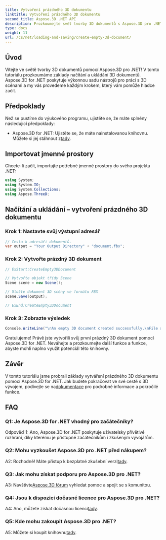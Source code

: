 ```yaml
---
title: Vytvoření prázdného 3D dokumentu
linktitle: Vytvoření prázdného 3D dokumentu
second_title: Aspose.3D .NET API
description: Prozkoumejte svět tvorby 3D dokumentů s Aspose.3D pro .NET. Vytvářejte, upravujte a ukládejte úžasné 3D scény bez námahy.
type: docs
weight: 11
url: /cs/net/loading-and-saving/create-empty-3d-document/
---
```

## Úvod

Vítejte ve světě tvorby 3D dokumentů pomocí Aspose.3D pro .NET! V tomto tutoriálu prozkoumáme základy načítání a ukládání 3D dokumentů. Aspose.3D for .NET poskytuje výkonnou sadu nástrojů pro práci s 3D scénami a my vás provedeme každým krokem, který vám pomůže hladce začít.

## Předpoklady

Než se pustíme do výukového programu, ujistěte se, že máte splněny následující předpoklady:

-  Aspose.3D for .NET: Ujistěte se, že máte nainstalovanou knihovnu. Můžete si jej stáhnout z[tady](https://releases.aspose.com/3d/net/).

## Importovat jmenné prostory

Chcete-li začít, importujte potřebné jmenné prostory do svého projektu .NET:

```csharp
using System;
using System.IO;
using System.Collections;
using Aspose.ThreeD;
```

## Načítání a ukládání – vytvoření prázdného 3D dokumentu

### Krok 1: Nastavte svůj výstupní adresář

```csharp
// Cesta k adresáři dokumentů.
var output = "Your Output Directory" + "document.fbx";
```

### Krok 2: Vytvořte prázdný 3D dokument

```csharp
// ExStart:CreateEmpty3DDocument

// Vytvořte objekt třídy Scene
Scene scene = new Scene();

// Uložte dokument 3D scény ve formátu FBX
scene.Save(output);

// ExEnd:CreateEmpty3DDocument
```

### Krok 3: Zobrazte výsledek

```csharp
Console.WriteLine("\nAn empty 3D document created successfully.\nFile saved at " + output);
```

Gratulujeme! Právě jste vytvořili svůj první prázdný 3D dokument pomocí Aspose.3D for .NET. Neváhejte a prozkoumejte další funkce a funkce, abyste mohli naplno využít potenciál této knihovny.

## Závěr

 V tomto tutoriálu jsme probrali základy vytváření prázdného 3D dokumentu pomocí Aspose.3D for .NET. Jak budete pokračovat ve své cestě s 3D vývojem, podívejte se na[dokumentace](https://reference.aspose.com/3d/net/) pro podrobné informace a pokročilé funkce.

## FAQ

### Q1: Je Aspose.3D for .NET vhodný pro začátečníky?

Odpověď 1: Ano, Aspose.3D for .NET poskytuje uživatelsky přívětivé rozhraní, díky kterému je přístupné začátečníkům i zkušeným vývojářům.

### Q2: Mohu vyzkoušet Aspose.3D pro .NET před nákupem?

 A2: Rozhodně! Máte přístup k bezplatné zkušební verzi[tady](https://releases.aspose.com/).

### Q3: Jak mohu získat podporu pro Aspose.3D pro .NET?

 A3: Navštivte[Aspose.3D fórum](https://forum.aspose.com/c/3d/18) vyhledat pomoc a spojit se s komunitou.

### Q4: Jsou k dispozici dočasné licence pro Aspose.3D pro .NET?

 A4: Ano, můžete získat dočasnou licenci[tady](https://purchase.aspose.com/temporary-license/).

### Q5: Kde mohu zakoupit Aspose.3D pro .NET?

 A5: Můžete si koupit knihovnu[tady](https://purchase.aspose.com/buy).